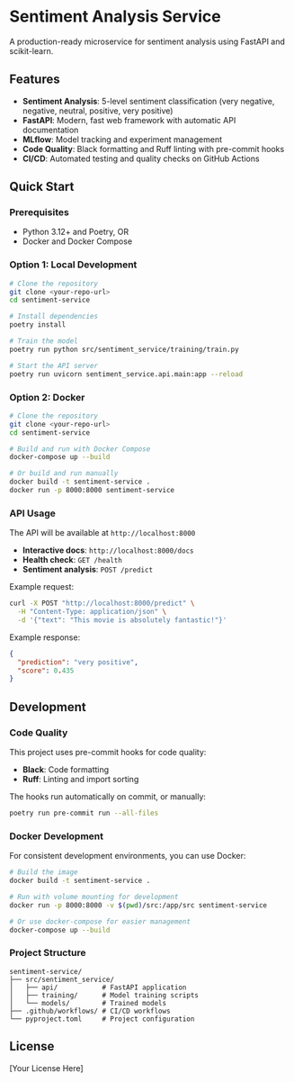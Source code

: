 # Sentiment Analysis Service

A production-ready microservice for sentiment analysis using FastAPI and scikit-learn.

## Features

- **Sentiment Analysis**: 5-level sentiment classification (very negative, negative, neutral, positive, very positive)
- **FastAPI**: Modern, fast web framework with automatic API documentation
- **MLflow**: Model tracking and experiment management
- **Code Quality**: Black formatting and Ruff linting with pre-commit hooks
- **CI/CD**: Automated testing and quality checks on GitHub Actions

## Quick Start

### Prerequisites

- Python 3.12+ and Poetry, OR
- Docker and Docker Compose

### Option 1: Local Development

```bash
# Clone the repository
git clone <your-repo-url>
cd sentiment-service

# Install dependencies
poetry install

# Train the model
poetry run python src/sentiment_service/training/train.py

# Start the API server
poetry run uvicorn sentiment_service.api.main:app --reload
```

### Option 2: Docker

```bash
# Clone the repository
git clone <your-repo-url>
cd sentiment-service

# Build and run with Docker Compose
docker-compose up --build

# Or build and run manually
docker build -t sentiment-service .
docker run -p 8000:8000 sentiment-service
```

### API Usage

The API will be available at `http://localhost:8000`

- **Interactive docs**: `http://localhost:8000/docs`
- **Health check**: `GET /health`
- **Sentiment analysis**: `POST /predict`

Example request:
```bash
curl -X POST "http://localhost:8000/predict" \
  -H "Content-Type: application/json" \
  -d '{"text": "This movie is absolutely fantastic!"}'
```

Example response:
```json
{
  "prediction": "very positive",
  "score": 0.435
}
```

## Development

### Code Quality

This project uses pre-commit hooks for code quality:

- **Black**: Code formatting
- **Ruff**: Linting and import sorting

The hooks run automatically on commit, or manually:

```bash
poetry run pre-commit run --all-files
```

### Docker Development

For consistent development environments, you can use Docker:

```bash
# Build the image
docker build -t sentiment-service .

# Run with volume mounting for development
docker run -p 8000:8000 -v $(pwd)/src:/app/src sentiment-service

# Or use docker-compose for easier management
docker-compose up --build
```

### Project Structure

```
sentiment-service/
├── src/sentiment_service/
│   ├── api/           # FastAPI application
│   ├── training/      # Model training scripts
│   └── models/        # Trained models
├── .github/workflows/ # CI/CD workflows
└── pyproject.toml     # Project configuration
```

## License

[Your License Here]

